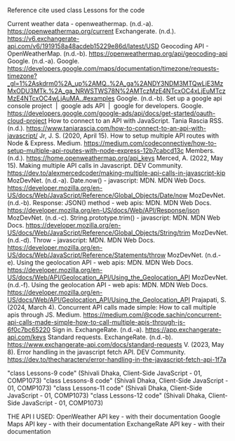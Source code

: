 
Reference cite used class Lessons for the code

Current weather data - openweathermap. (n.d.-a). https://openweathermap.org/current 
Exchangerate. (n.d.). https://v6.exchangerate-api.com/v6/1919158a48acdeb15229e86d/latest/USD 
Geocoding API - OpenWeatherMap. (n.d.-b). https://openweathermap.org/api/geocoding-api 
Google. (n.d.-a). Google. https://developers.google.com/maps/documentation/timezone/requests-timezone?_gl=1%2Askdrm0%2A_up%2AMQ..%2A_ga%2ANDY3NDM3MTQwLjE3MzMxODU3MTk.%2A_ga_NRWSTWS78N%2AMTczMzE4NTcxOC4xLjEuMTczMzE4NTcxOC4wLjAuMA..#examples 
Google. (n.d.-b). Set up a google api console project  |  google ads API  |  google for developers. Google. https://developers.google.com/google-ads/api/docs/get-started/oauth-cloud-project 
How to connect to an API with JavaScript. Tania Rascia RSS. (n.d.). https://www.taniarascia.com/how-to-connect-to-an-api-with-javascript/ 
Jr, J. S. (2020, April 15). How to setup multiple API routes with Node & Express. Medium. https://medium.com/codeconnective/how-to-setup-multiple-api-routes-with-node-express-12b7cabcd13c 
Members. (n.d.). https://home.openweathermap.org/api_keys 
Merced, A. (2022, May 15). Making multiple API calls in Javascript. DEV Community. https://dev.to/alexmercedcoder/making-multiple-api-calls-in-javascript-kip 
MozDevNet. (n.d.-a). Date.now() - javascript: MDN. MDN Web Docs. https://developer.mozilla.org/en-US/docs/Web/JavaScript/Reference/Global_Objects/Date/now 
MozDevNet. (n.d.-b). Response: JSON() method - web apis: MDN. MDN Web Docs. https://developer.mozilla.org/en-US/docs/Web/API/Response/json 
MozDevNet. (n.d.-c). String.prototype.trim() - javascript: MDN. MDN Web Docs. https://developer.mozilla.org/en-US/docs/Web/JavaScript/Reference/Global_Objects/String/trim 
MozDevNet. (n.d.-d). Throw - javascript: MDN. MDN Web Docs. https://developer.mozilla.org/en-US/docs/Web/JavaScript/Reference/Statements/throw 
MozDevNet. (n.d.-e). Using the geolocation API - web apis: MDN. MDN Web Docs. https://developer.mozilla.org/en-US/docs/Web/API/Geolocation_API/Using_the_Geolocation_API 
MozDevNet. (n.d.-f). Using the geolocation API - web apis: MDN. MDN Web Docs. https://developer.mozilla.org/en-US/docs/Web/API/Geolocation_API/Using_the_Geolocation_API 
Prajapati, S. (2024, March 4). Concurrent API calls made simple: How to call multiple apis through JS. Medium. https://medium.com/@code.sachin/concurrent-api-calls-made-simple-how-to-call-multiple-apis-through-js-6f0c7bc65220 
Sign in. ExchangeRate. (n.d.-a). https://app.exchangerate-api.com/keys 
Standard requests. ExchangeRate. (n.d.-b). https://www.exchangerate-api.com/docs/standard-requests 
V. (2023, May 8). Error handling in the javascript fetch API. DEV Community. https://dev.to/thecharacterv/error-handling-in-the-javascript-fetch-api-1f7a 

"class Lessons-9 code" (Shivali Dhaka, Client-Side JavaScript - 01, COMP1073) "class Lessons-8 code" (Shivali Dhaka, Client-Side JavaScript - 01, COMP1073)
"class Lessons-11 code" (Shivali Dhaka, Client-Side JavaScript - 01, COMP1073) "class Lessons-12 code" (Shivali Dhaka, Client-Side JavaScript - 01, COMP1073)

 

THE API I USED: 
OpenWeather API key - with their documentation
Google Maps API key - with their documentation
ExchangeRate API key - with their documentation



